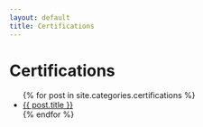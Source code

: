 ```yaml
---
layout: default
title: Certifications
---
```

<h1>Certifications</h1>
<ul>
{% for post in site.categories.certifications %}
  <li>
    <a href="{{ post.url }}">{{ post.title }}</a>
  </li>
{% endfor %}
</ul>

